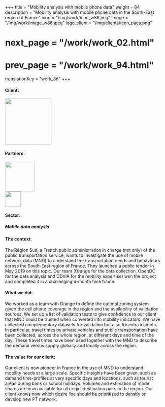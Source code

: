 +++
title = "Mobility analysis with mobile phone data"
weight = 84
description = "Mobility analysis with mobile phone data in the South-East region of France"
icon = "/img/work/icon_w86.png"
image = "/img/work/image_w86.jpeg"
logo_client = "/img/clients/icon_paca.png"
# next_page = "/work/work_02.html"
# prev_page = "/work/work_94.html"
translationKey = "work_86"
+++

<!-- Client -->
<div class="row">
	<div class="col-sm-3"><h4>Client:</h4></div>
	<!--  <div class="col-sm-3"> <h3><a href = "https://www.eiffage.com/" target="_blank">Eiffage</a> </h3> </div>-->
	<div class="col-sm-3"><a href = "https://www.maregionsud.fr/" target="_blank"/> <img src="/img/clients/icon_paca.svg" width="150px"/></a></div>
	<!-- <div class="col-sm-3"></div> -->
</div>	

<!-- Partner -->
<div class="row">
	<div class="col-sm-3"><h4>Partners:</h4></div>
	<!--  <div class="col-sm-3"> <h5><a href = "http://www.cdvia.fr/" target="_blank">CDVIA</a> </h4> </div>-->
	<div class="col-sm-3"><a href = "https://www.orange-business.com/en" target="_blank"/> <img src="/img/clients/icon_orange.svg" width="96px"/></a></div>
	<div class="col-sm-3"><a href = "http://www.cdvia.fr/" target="_blank"/> <img src="/img/clients/icon_cdvia.svg" height="50px"/></a></div>
</div>	

<!-- Sector -->
<div class="row">
	<div class="col-sm-3"><h4>Sector:</h4></div>
	<div class="col-sm-3"> <h5>Mobile data analysis</div>
	<div class="col-sm-3"></div>
</div>	

<h4>The context:</h4> 
<p>
The Région Sud, a French public administration in charge (not only) of the public transportation service, wants to investigate the use of mobile network data (MND) to understand the transportation needs and behaviours across the South-East region of France.
They launched a public tender in May 2019 on this topic. Our team (Orange for the data collection, OpenDC for the data analysis and CDVIA for the mobility expertise) won the project and completed it in a challenging 6-month time frame.
</p>

<h4>What we did:</h4>
<p>
We worked as a team with Orange to define the optimal zoning system given the cell phone coverage in the region and the availability of validation sources. We set up a list of validation tests to give confidence to our client that MND could be trusted when converted into mobility indicators. We have collected complementary datasets for validation but also for extra insights. In particular, travel times by private vehicles and public transportation have been collected, across the whole region, at different days and time of the day. These travel times have been used together with the MND to describe the demand versus supply globally and locally across the region.
</p>

<h4>The value for our client:</h4>
<p>
Our client is now pioneer in France in the use of MND to understand mobility needs at a large scale. Specific insights have been given, such as demand time-profiles at very specific days and locations, such as tourist areas during bank or school holidays. Volumes and estimation of mode shares are now available for all origin-destination pairs in the region. Our client knows now which desire line should be prioritized to densify or develop new PT network.
</p>
